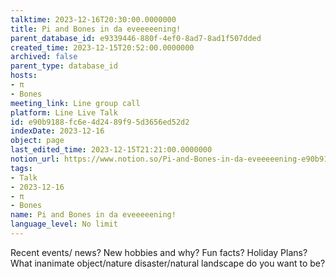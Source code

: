 ```yaml
---
talktime: 2023-12-16T20:30:00.0000000
title: Pi and Bones in da eveeeeening!
parent_database_id: e9339446-880f-4ef0-8ad7-8ad1f507dded
created_time: 2023-12-15T20:52:00.0000000
archived: false
parent_type: database_id
hosts:
- π
- Bones
meeting_link: Line group call
platform: Line Live Talk
id: e90b9188-fc6e-4d24-89f9-5d3656ed52d2
indexDate: 2023-12-16
object: page
last_edited_time: 2023-12-15T21:21:00.0000000
notion_url: https://www.notion.so/Pi-and-Bones-in-da-eveeeeening-e90b9188fc6e4d2489f95d3656ed52d2
tags:
- Talk
- 2023-12-16
- π
- Bones
name: Pi and Bones in da eveeeeening!
language_level: No limit
---
```



Recent events/ news?
New hobbies and why?
Fun facts? 
Holiday Plans?
What inanimate object/nature disaster/natural landscape do you want to be?























